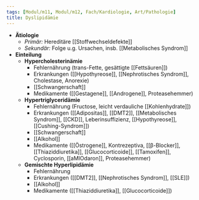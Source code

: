 ```yaml
---
tags: [Modul/m11, Modul/m12, Fach/Kardiologie, Art/Pathologie]
title: Dyslipidämie
---
```

- **Ätiologie**
	- *Primär:* Hereditäre [[Stoffwechseldefekte]]
	- *Sekundär:* Folge u.g. Ursachen, insb. [[Metabolisches Syndrom]]
- **Einteilung**
	- **Hypercholesterinämie**
		- Fehlernährung (trans-Fette, gesättigte [[Fettsäuren]])
		- Erkrankungen ([[Hypothyreose]], [[Nephrotisches Syndrom]], Cholestase, Anorexie)
		- [[Schwangerschaft]]
		- Medikamente ([[Gestagene]], [[Androgene]], Proteasehemmer)
	- **Hypertriglyceridämie**
		- Fehlernährung (Fructose, leicht verdauliche [[Kohlenhydrate]])
		- Erkrankungen ([[Adipositas]], [[DMT2]], [[Metabolisches Syndrom]], [[CKD]], Leberinsuffizienz, [[Hypothyreose]], [[Cushing-Syndrom]])
		- [[Schwangerschaft]]
		- [[Alkohol]]
		- Medikamente ([[Östrogene]], Kontrezeptiva, [[β-Blocker]], [[Thiaziddiuretika]], [[Glucocorticoide]], [[Tamoxifen]], Cyclosporin, [[aMIOdaron]], Proteasehemmer)
	- **Gemischte Hyperlipidämie**
		- Fehlernährung
		- Erkrankungen ([[DMT2]], [[Nephrotisches Syndrom]], [[SLE]])
		- [[Alkohol]]
		- Medikamente ([[Thiaziddiuretika]], [[Glucocorticoide]])